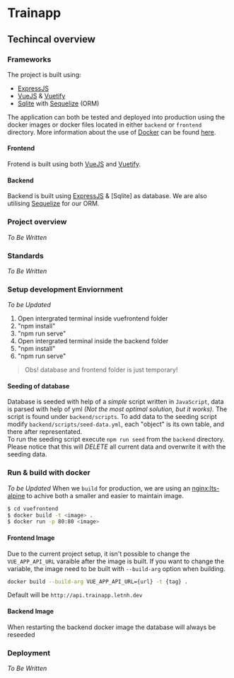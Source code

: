 # Trainapp

## Techincal overview

### Frameworks
The project is built using:
- [ExpressJS]()
- [VueJS]() & [Vuetify]()
- [Sqlite]() with [Sequelize]() (ORM)

The application can both be tested and deployed into production using the docker images or docker files located in either `backend` or `frontend` directory.
More information about the use of [Docker]() can be found [here](#run-&-build-with-docker).

#### Frontend
Frotend is built using both [VueJS]() and [Vuetify]().

#### Backend
Backend is built using [ExpressJS]() & [Sqlite] as database.
We are also utilising [Sequelize]() for our ORM.


### Project overview
*To Be Written*

### Standards
*To Be Written*

### Setup development Enviornment
*To be Updated*
<ol>
<li> Open intergrated terminal inside vuefrontend folder</li>
<li> "npm install"</li>
<li> "npm run serve"</li>
<li> Open intergrated terminal inside the backend folder</li>
<li> "npm install"</li>
<li> "npm run serve"</li>
</ol>

>Obs! database and frontend folder is just temporary!

#### Seeding of database
Database is seeded with help of a _simple_ script written in `JavaScript`, data is parsed with help of yml _(Not the most optimal solution, but it works)._ The script is found under `backend/scripts`.
To add data to the seeding script modify `backend/scripts/seed-data.yml`, each "object" is its own table, and there after representated.  
To run the seeding script execute `npm run seed` from the `backend` directory.  Please notice that this will *DELETE* all current data and overwrite it with the seeding data.

### Run & build with docker
*To be Updated*
When we `build` for production, we are using an [nginx:lts-alpine](https://hub.docker.com/_/nginx) to achive both a smaller and easier to maintain image.

```bash
$ cd vuefrontend
$ docker build -t <image> .
$ docker run -p 80:80 <image>
```

#### Frontend Image
Due to the current project setup, it isn't possible to change the `VUE_APP_API_URL` varaible after the image is built. If you want to change the variable, the image need to be built with `--build-arg` option when building.
```bash
docker build --build-arg VUE_APP_API_URL={url} -t {tag} .
```
Default will be `http://api.trainapp.letnh.dev`

#### Backend Image
When restarting the backend docker image the database will always be reseeded

### Deployment
*To Be Written*
